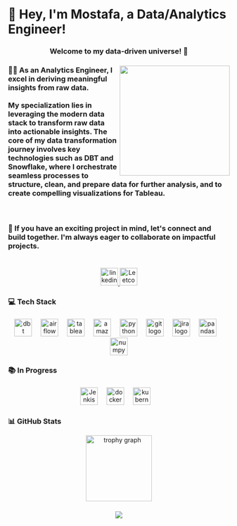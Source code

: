 <h1 align="left">👋 Hey, I'm Mostafa, a Data/Analytics Engineer!</h1>

###

<h3 align="center">Welcome to my data-driven universe! 🚀 </h3>

<h3><img align="right" height="250" src="https://camo.githubusercontent.com/5352b6b2b973a416adb9f788796e6e861e6ff286d2d83780df8ef7d90d4ca349/68747470733a2f2f6d656469612e67697068792e636f6d2f6d656469612f53576f536b4e36447854737a71494b4571762f67697068792e676966"  />
</h3>
<h3 align="left">
👨‍💻 As an Analytics Engineer, I excel in deriving meaningful insights from raw data. 
<br><br> My specialization lies in leveraging the modern data stack to transform raw data into actionable insights. The core of my data transformation journey involves key technologies such as DBT and Snowflake, where I orchestrate seamless processes to structure, clean, and prepare data for further analysis, and to create compelling visualizations for Tableau.
<br><br><br><br> 🤝 If you have an exciting project in mind, let's connect and build together. I'm always eager to collaborate on impactful projects.</h3>
  
###

<br clear="both">

<div align="center">
  <a href="https://www.linkedin.com/in/mostafaanany/" target="_blank">
    <img src="https://img.shields.io/static/v1?message=LinkedIn&logo=linkedin&label=&color=0077B5&logoColor=white&labelColor=&style=for-the-badge" height="40" alt="linkedin logo"  />
  </a>
  <a href="https://leetcode.com/mostafanabilll/" target="_blank">
    <img src="https://img.shields.io/badge/-LeetCode-FFA116?style=for-the-badge&logo=LeetCode&logoColor=black" height="40" alt="Leetcode logo"  />
  </a>
</div>

### 

<h3>💻 Tech Stack</h3>

###

<div align="center">
    <img src="https://img.shields.io/badge/dbt-FF694B?style=for-the-badge&logo=dbt&logoColor=white" height="40" alt="dbt logo"  />
  <img width="12" />
    <img src="https://img.shields.io/badge/Airflow-017CEE?style=for-the-badge&logo=Apache%20Airflow&logoColor=white" height="40" alt="airflow logo"  />
  <img width="12" />
    <img src="https://img.shields.io/badge/Tableau-E97627?style=for-the-badge&logo=Tableau&logoColor=white" height="40" alt="tableau logo"  />
  <img width="12" />
  
  <img src="https://img.shields.io/badge/Amazon AWS-232F3E?logo=amazonaws&logoColor=white&style=for-the-badge" height="40" alt="amazonwebservices logo"  />
  <img width="12" />
  <img src="https://img.shields.io/badge/Python-3776AB?logo=python&logoColor=white&style=for-the-badge" height="40" alt="python logo"  />
  <img width="12" />
  <img src="https://img.shields.io/badge/Git-F05032?logo=git&logoColor=white&style=for-the-badge" height="40" alt="git logo"  />
  <img width="12" />
  <img src="https://img.shields.io/badge/Jira-0052CC?logo=jira&logoColor=white&style=for-the-badge" height="40" alt="jira logo"  />
  <img width="12" />
  <img src="https://img.shields.io/badge/pandas-150458?logo=pandas&logoColor=white&style=for-the-badge" height="40" alt="pandas logo"  />
  <img width="12" />
  <img src="https://img.shields.io/badge/NumPy-013243?logo=numpy&logoColor=white&style=for-the-badge" height="40" alt="numpy logo"  />
</div>

###

<h3 align="left">📚 In Progress</h3>

###

<div align="center">
  <img src="https://img.shields.io/badge/Jenkins-D24939?style=for-the-badge&logo=Jenkins&logoColor=white" height="40" alt="Jenkis logo"  />
  <img width="12" />
  <img src="https://img.shields.io/badge/Docker-2496ED?logo=docker&logoColor=white&style=for-the-badge" height="40" alt="docker logo"  />
  <img width="12" />
  <img src="https://img.shields.io/badge/Kubernetes-326CE5?logo=kubernetes&logoColor=white&style=for-the-badge" height="40" alt="kubernetes logo"  />
  <img width="12" />
</div>

###

<h3 align="left">📊 GitHub Stats</h3>

<div align="center">
  <img src="https://github-profile-trophy.vercel.app?username=MostafaNabilll&no-bg=true&no-frame=true&theme=flat&row=1&margin-w=13" height="150" alt="trophy graph"  />
</div>

###

<div align="center">
  <img src="https://profile-counter.glitch.me/MostafaNabilll/count.svg?"  />
</div>

###
